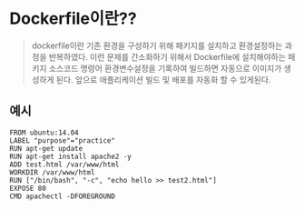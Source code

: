 # Dockerfile이란??
> dockerfile이란 기존 환경을 구성하기 위해 패키지를 설치하고 환경설정하는 과정을 반복하였다. 이런 문제를 간소화하기 위해서 Dockerfile에 설치해야하는 패키지 소스코드 명령어 환경변수설정을 기록하여 빌드하면 자동으로 이미지가 생성하게 된다. 앞으로 애플리케이션 빌드 및 배포를 자동화 할 수 있게된다.

## 예시
```
FROM ubuntu:14.04
LABEL "purpose"="practice"
RUN apt-get update
RUN apt-get install apache2 -y
ADD test.html /var/www/html
WORKDIR /var/www/html
RUN ["/bin/bash", "-c", "echo hello >> test2.html"]
EXPOSE 80
CMD apachectl -DFOREGROUND
```
